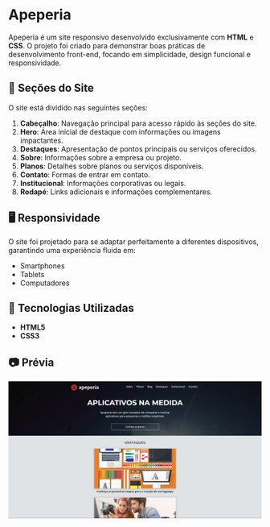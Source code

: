 # Apeperia

Apeperia é um site responsivo desenvolvido exclusivamente com **HTML** e **CSS**. O projeto foi criado para demonstrar boas práticas de desenvolvimento front-end, focando em simplicidade, design funcional e responsividade.

## 🌟 Seções do Site

O site está dividido nas seguintes seções:

1. **Cabeçalho**: Navegação principal para acesso rápido às seções do site.
2. **Hero**: Área inicial de destaque com informações ou imagens impactantes.
3. **Destaques**: Apresentação de pontos principais ou serviços oferecidos.
4. **Sobre**: Informações sobre a empresa ou projeto.
5. **Planos**: Detalhes sobre planos ou serviços disponíveis.
6. **Contato**: Formas de entrar em contato.
7. **Institucional**: Informações corporativas ou legais.
8. **Rodapé**: Links adicionais e informações complementares.

## 🖥️ Responsividade

O site foi projetado para se adaptar perfeitamente a diferentes dispositivos, garantindo uma experiência fluida em:

- Smartphones
- Tablets
- Computadores

## 🚀 Tecnologias Utilizadas

- **HTML5**
- **CSS3**

## 📷 Prévia

![Prévia do site](./img/apeperia.png)
